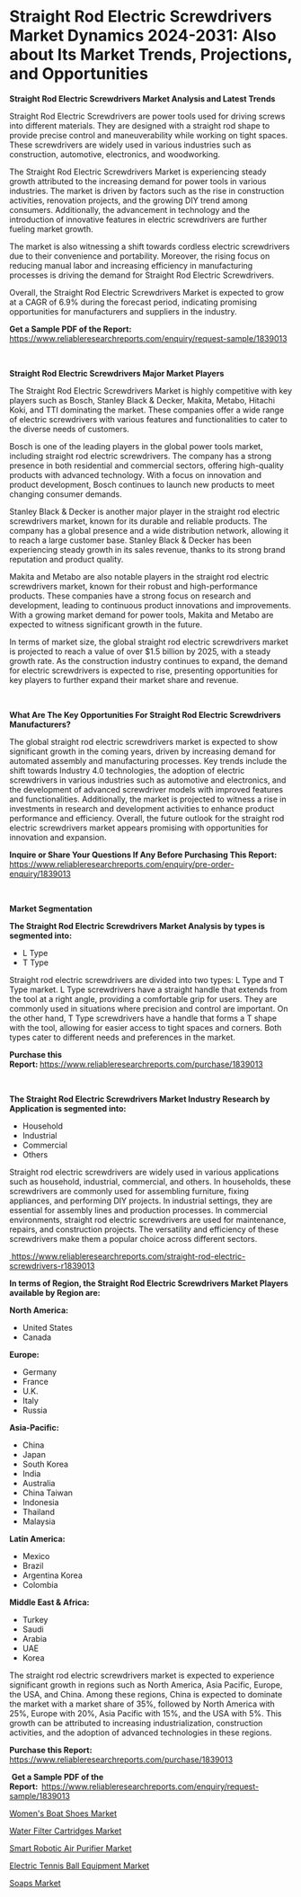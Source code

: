 <p><h1>Straight Rod Electric Screwdrivers Market Dynamics 2024-2031: Also about Its Market Trends, Projections, and Opportunities</h1></p><p><strong>Straight Rod Electric Screwdrivers Market Analysis and Latest Trends</strong></p>
<p><p>Straight Rod Electric Screwdrivers are power tools used for driving screws into different materials. They are designed with a straight rod shape to provide precise control and maneuverability while working on tight spaces. These screwdrivers are widely used in various industries such as construction, automotive, electronics, and woodworking.</p><p>The Straight Rod Electric Screwdrivers Market is experiencing steady growth attributed to the increasing demand for power tools in various industries. The market is driven by factors such as the rise in construction activities, renovation projects, and the growing DIY trend among consumers. Additionally, the advancement in technology and the introduction of innovative features in electric screwdrivers are further fueling market growth.</p><p>The market is also witnessing a shift towards cordless electric screwdrivers due to their convenience and portability. Moreover, the rising focus on reducing manual labor and increasing efficiency in manufacturing processes is driving the demand for Straight Rod Electric Screwdrivers.</p><p>Overall, the Straight Rod Electric Screwdrivers Market is expected to grow at a CAGR of 6.9% during the forecast period, indicating promising opportunities for manufacturers and suppliers in the industry.</p></p>
<p><strong>Get a Sample PDF of the Report:&nbsp;</strong> <a href="https://www.reliableresearchreports.com/enquiry/request-sample/1839013">https://www.reliableresearchreports.com/enquiry/request-sample/1839013</a></p>
<p>&nbsp;</p>
<p><strong>Straight Rod Electric Screwdrivers Major Market Players</strong></p>
<p><p>The Straight Rod Electric Screwdrivers Market is highly competitive with key players such as Bosch, Stanley Black & Decker, Makita, Metabo, Hitachi Koki, and TTI dominating the market. These companies offer a wide range of electric screwdrivers with various features and functionalities to cater to the diverse needs of customers.</p><p>Bosch is one of the leading players in the global power tools market, including straight rod electric screwdrivers. The company has a strong presence in both residential and commercial sectors, offering high-quality products with advanced technology. With a focus on innovation and product development, Bosch continues to launch new products to meet changing consumer demands.</p><p>Stanley Black & Decker is another major player in the straight rod electric screwdrivers market, known for its durable and reliable products. The company has a global presence and a wide distribution network, allowing it to reach a large customer base. Stanley Black & Decker has been experiencing steady growth in its sales revenue, thanks to its strong brand reputation and product quality.</p><p>Makita and Metabo are also notable players in the straight rod electric screwdrivers market, known for their robust and high-performance products. These companies have a strong focus on research and development, leading to continuous product innovations and improvements. With a growing market demand for power tools, Makita and Metabo are expected to witness significant growth in the future.</p><p>In terms of market size, the global straight rod electric screwdrivers market is projected to reach a value of over $1.5 billion by 2025, with a steady growth rate. As the construction industry continues to expand, the demand for electric screwdrivers is expected to rise, presenting opportunities for key players to further expand their market share and revenue.</p></p>
<p>&nbsp;</p>
<p><strong>What Are The Key Opportunities For Straight Rod Electric Screwdrivers Manufacturers?</strong></p>
<p><p>The global straight rod electric screwdrivers market is expected to show significant growth in the coming years, driven by increasing demand for automated assembly and manufacturing processes. Key trends include the shift towards Industry 4.0 technologies, the adoption of electric screwdrivers in various industries such as automotive and electronics, and the development of advanced screwdriver models with improved features and functionalities. Additionally, the market is projected to witness a rise in investments in research and development activities to enhance product performance and efficiency. Overall, the future outlook for the straight rod electric screwdrivers market appears promising with opportunities for innovation and expansion.</p></p>
<p><strong>Inquire or Share Your Questions If Any Before Purchasing This Report:</strong> <a href="https://www.reliableresearchreports.com/enquiry/pre-order-enquiry/1839013">https://www.reliableresearchreports.com/enquiry/pre-order-enquiry/1839013</a></p>
<p>&nbsp;</p>
<p><strong>Market Segmentation</strong></p>
<p><strong>The Straight Rod Electric Screwdrivers Market Analysis by types is segmented into:</strong></p>
<p><ul><li>L Type</li><li>T Type</li></ul></p>
<p><p>Straight rod electric screwdrivers are divided into two types: L Type and T Type market. L Type screwdrivers have a straight handle that extends from the tool at a right angle, providing a comfortable grip for users. They are commonly used in situations where precision and control are important. On the other hand, T Type screwdrivers have a handle that forms a T shape with the tool, allowing for easier access to tight spaces and corners. Both types cater to different needs and preferences in the market.</p></p>
<p><strong>Purchase this Report:&nbsp;</strong><a href="https://www.reliableresearchreports.com/purchase/1839013">https://www.reliableresearchreports.com/purchase/1839013</a></p>
<p>&nbsp;</p>
<p><strong>The Straight Rod Electric Screwdrivers Market Industry Research by Application is segmented into:</strong></p>
<p><ul><li>Household</li><li>Industrial</li><li>Commercial</li><li>Others</li></ul></p>
<p><p>Straight rod electric screwdrivers are widely used in various applications such as household, industrial, commercial, and others. In households, these screwdrivers are commonly used for assembling furniture, fixing appliances, and performing DIY projects. In industrial settings, they are essential for assembly lines and production processes. In commercial environments, straight rod electric screwdrivers are used for maintenance, repairs, and construction projects. The versatility and efficiency of these screwdrivers make them a popular choice across different sectors.</p></p>
<p><a href="https://www.reliableresearchreports.com/straight-rod-electric-screwdrivers-r1839013">&nbsp;https://www.reliableresearchreports.com/straight-rod-electric-screwdrivers-r1839013</a></p>
<p><strong>In terms of Region, the Straight Rod Electric Screwdrivers Market Players available by Region are:</strong></p>
<p>
    <p> <strong> North America: </strong>
        <ul>
            <li>United States</li>
            <li>Canada</li>
        </ul>
        </p> 
    <p> <strong> Europe: </strong>
        <ul>
            <li>Germany</li>
            <li>France</li>
            <li>U.K.</li>
            <li>Italy</li>
            <li>Russia</li>
        </ul>
        </p> 
    <p> <strong> Asia-Pacific: </strong>
        <ul>
            <li>China</li>
            <li>Japan</li>
            <li>South Korea</li>
            <li>India</li>
            <li>Australia</li>
            <li>China Taiwan</li>
            <li>Indonesia</li>
            <li>Thailand</li>
            <li>Malaysia</li>
        </ul>
        </p> 
    <p> <strong> Latin America: </strong>
        <ul>
            <li>Mexico</li>
            <li>Brazil</li>
            <li>Argentina Korea</li>
            <li>Colombia</li>
        </ul>
        </p> 
    <p> <strong> Middle East & Africa: </strong>
        <ul>
            <li>Turkey</li>
            <li>Saudi</li>
            <li>Arabia</li>
            <li>UAE</li>
            <li>Korea</li>
        </ul>
    </p>
    </p>
<p><p>The straight rod electric screwdrivers market is expected to experience significant growth in regions such as North America, Asia Pacific, Europe, the USA, and China. Among these regions, China is expected to dominate the market with a market share of 35%, followed by North America with 25%, Europe with 20%, Asia Pacific with 15%, and the USA with 5%. This growth can be attributed to increasing industrialization, construction activities, and the adoption of advanced technologies in these regions.</p></p>
<p><strong>Purchase this Report: </strong><a href="https://www.reliableresearchreports.com/purchase/1839013">https://www.reliableresearchreports.com/purchase/1839013</a></p>
<p>&nbsp;<strong>Get a Sample PDF of the Report:&nbsp;&nbsp;</strong><a href="https://www.reliableresearchreports.com/enquiry/request-sample/1839013">https://www.reliableresearchreports.com/enquiry/request-sample/1839013</a></p>
<p><strong></strong></p>
<p><p><a href="https://medium.com/@joeyojholms59/insights-into-the-womens-boat-shoes-market-size-which-is-expanding-with-a-11-8-5e1312390963">Women's Boat Shoes Market</a></p><p><a href="https://medium.com/@gerkabranch5/water-filter-cartridges-market-investigation-industry-evolution-and-forecast-till-2031-92d44e386c38">Water Filter Cartridges Market</a></p><p><a href="https://github.com/ohumlzho95/Market-Research-Report-List-1/blob/main/smart-robotic-air-purifier-market.md">Smart Robotic Air Purifier Market</a></p><p><a href="https://github.com/lizaRempel/Market-Research-Report-List-1/blob/main/electric-tennis-ball-equipment-market.md">Electric Tennis Ball Equipment Market</a></p><p><a href="https://medium.com/@lawrencekelley6262/soaps-market-growth-outlook-from-2024-to-2031-and-it-is-projecting-at-6-5-c34aebe04076">Soaps Market</a></p></p>